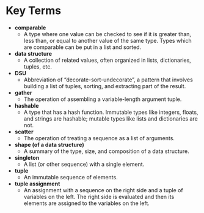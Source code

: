 # Key Terms

* **comparable**
  * A type where one value can be checked to see if it is greater than, less than, or equal to another value of the same type. Types which are comparable can be put in a list and sorted.
* **data structure**
  * A collection of related values, often organized in lists, dictionaries, tuples, etc.
* **DSU**
  * Abbreviation of “decorate-sort-undecorate”, a pattern that involves building a list of tuples, sorting, and extracting part of the result.
* **gather**
  * The operation of assembling a variable-length argument tuple.
* **hashable**
  * A type that has a hash function. Immutable types like integers, floats, and strings are hashable; mutable types like lists and dictionaries are not.
* **scatter**
  * The operation of treating a sequence as a list of arguments.
* **shape \(of a data structure\)**
  * A summary of the type, size, and composition of a data structure.
* **singleton**
  * A list \(or other sequence\) with a single element.
* **tuple**
  * An immutable sequence of elements.
* **tuple assignment**
  * An assignment with a sequence on the right side and a tuple of variables on the left. The right side is evaluated and then its elements are assigned to the variables on the left.





